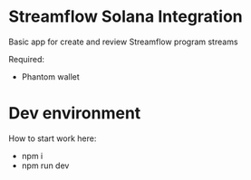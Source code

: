 # Streamflow Solana Integration

Basic app for create and review Streamflow program streams

Required:
- Phantom wallet

# Dev environment
How to start work here:
- npm i
- npm run dev